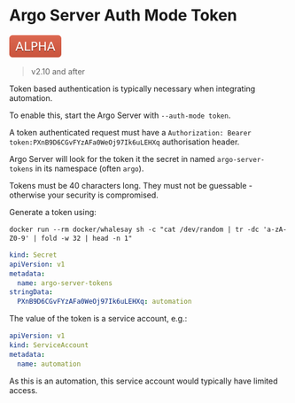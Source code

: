 # Argo Server Auth Mode Token

![alpha](assets/alpha.svg)

> v2.10 and after

Token based authentication is typically necessary when integrating automation. 

To enable this, start the Argo Server with `--auth-mode token`.

A token authenticated request must have a `Authorization: Bearer token:PXnB9D6CGvFYzAFa0WeOj97Ik6uLEHXq` authorisation header.

Argo Server will look for the token it the secret in named `argo-server-tokens` in its namespace (often `argo`).

Tokens must be 40 characters long. They must not be guessable - otherwise your security is compromised.
 
Generate a token using:

```shell script
docker run --rm docker/whalesay sh -c "cat /dev/random | tr -dc 'a-zA-Z0-9' | fold -w 32 | head -n 1"
```

```yaml
kind: Secret
apiVersion: v1
metadata:
  name: argo-server-tokens
stringData:
  PXnB9D6CGvFYzAFa0WeOj97Ik6uLEHXq: automation
``` 

The value of the token is a service account, e.g.:

```yaml
apiVersion: v1
kind: ServiceAccount
metadata:
  name: automation
```

As this is an automation, this service account would typically have limited access.